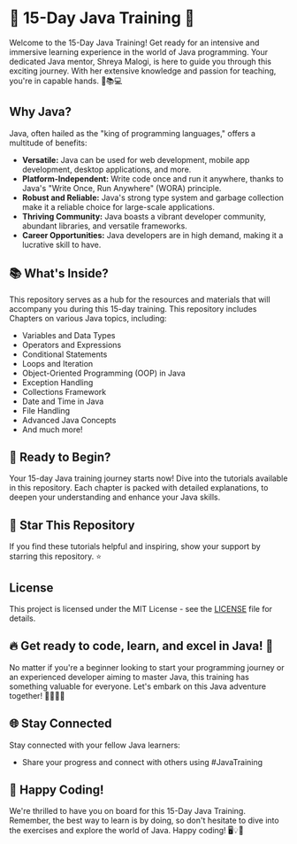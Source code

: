 # 🚀 15-Day Java Training 📆

Welcome to the 15-Day Java Training! Get ready for an intensive and immersive learning experience in the world of Java programming. Your dedicated Java mentor, Shreya Malogi, is here to guide you through this exciting journey. With her extensive knowledge and passion for teaching, you're in capable hands. 🌟📚💻

## Why Java?

Java, often hailed as the "king of programming languages," offers a multitude of benefits:

- **Versatile:** Java can be used for web development, mobile app development, desktop applications, and more.
- **Platform-Independent:** Write code once and run it anywhere, thanks to Java's "Write Once, Run Anywhere" (WORA) principle.
- **Robust and Reliable:** Java's strong type system and garbage collection make it a reliable choice for large-scale applications.
- **Thriving Community:** Java boasts a vibrant developer community, abundant libraries, and versatile frameworks.
- **Career Opportunities:** Java developers are in high demand, making it a lucrative skill to have.

## 📚 What's Inside?

This repository serves as a hub for the resources and materials that will accompany you during this 15-day training.
This repository includes Chapters on various Java topics, including:


- Variables and Data Types
- Operators and Expressions
- Conditional Statements
- Loops and Iteration
- Object-Oriented Programming (OOP) in Java
- Exception Handling
- Collections Framework
- Date and Time in Java
- File Handling
- Advanced Java Concepts
- And much more!

## 🌟 Ready to Begin?

Your 15-day Java training journey starts now! Dive into the tutorials available in this repository. Each chapter is packed with detailed explanations, to deepen your understanding and enhance your Java skills.

## 🌟 Star This Repository

If you find these tutorials helpful and inspiring, show your support by starring this repository. ⭐

## License

This project is licensed under the MIT License - see the [LICENSE](LICENSE) file for details.

## 🔥 Get ready to code, learn, and excel in Java! 🚀

No matter if you're a beginner looking to start your programming journey or an experienced developer aiming to master Java, this training has something valuable for everyone. Let's embark on this Java adventure together! 💪👩‍💻🔥

## 🌐 Stay Connected

Stay connected with  your fellow Java learners:

- Share your progress and connect with others using #JavaTraining

## 🙌 Happy Coding!

We're thrilled to have you on board for this 15-Day Java Training. Remember, the best way to learn is by doing, so don't hesitate to dive into the exercises and explore the world of Java. Happy coding! 🖥️💡🙌

